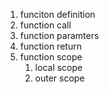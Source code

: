 1. funciton definition
2. function call
3. function paramters
4. function return
5. function scope
   1. local scope
   2. outer scope